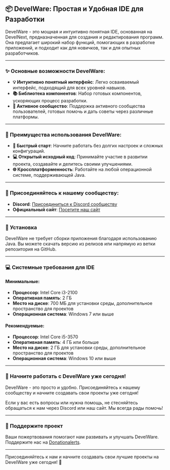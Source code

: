 ## 📦 DevelWare: Простая и Удобная IDE для Разработки 

DevelWare - это мощная и интуитивно понятная IDE, основанная на DevelNext, предназначенная для создания и редактирования программ. Она предлагает широкий набор функций, помогающих в разработке приложений, и подходит как для новичков, так и для опытных разработчиков.

---

### ✨ Основные возможности DevelWare:
- **💡 Интуитивно понятный интерфейс**: Легко осваиваемый интерфейс, подходящий для всех уровней навыков.
- **📚 Библиотека компонентов**: Набор готовых компонентов, ускоряющих процесс разработки.
- **👥 Активное сообщество**: Поддержка активного сообщества пользователей, готовых помочь и дать советы через различные платформы.

---

### 🌟 Преимущества использования DevelWare:
- **🚀 Быстрый старт**: Начните работать без долгих настроек и сложных конфигураций.
- **💻 Открытый исходный код**: Принимайте участие в развитии проекта, создавайте и делитесь своими улучшениями.
- **🌐 Кроссплатформенность**: Работайте на любой операционной системе, поддерживающей Java.

---

### 🤝 Присоединяйтесь к нашему сообществу:
- **Discord**: [Присоединиться к Discord сообществу](https://discord.gg/2ECUpEfTrd)
- **Официальный сайт**: [Посетите наш сайт](https://sites.x10.mx/index.html)

---

### 🔧 Установка

DevelWare не требует сборки приложения благодаря использованию Java. Вы можете скачать версию из релизов или напрямую из ветки репозитория на GitHub.

---

### 💻 Системные требования для IDE

#### Минимальные:
- **Процессор**: Intel Core i3-2100
- **Оперативная память**: 2 ГБ
- **Место на диске**: 700 МБ для установки среды, дополнительное пространство для проектов
- **Операционная система**: Windows 7 или выше

#### Рекомендуемые:
- **Процессор**: Intel Core i5-3570
- **Оперативная память**: 4 ГБ или больше
- **Место на диске**: 2 ГБ для установки среды, дополнительное пространство для проектов
- **Операционная система**: Windows 10 или выше

---

### 🎉 Начните работать с DevelWare уже сегодня!

DevelWare - это просто и удобно. Присоединяйтесь к нашему сообществу и начните создавать свои проекты уже сегодня!

Если у вас есть вопросы или нужна помощь, не стесняйтесь обращаться к нам через Discord или наш сайт. Мы всегда рады помочь!

---

### 💖 Поддержите проект

Ваши пожертвования помогают нам развивать и улучшать DevelWare. Поддержите нас на [Donationalerts](https://www.donationalerts.com/r/meigostudios).

---

Присоединяйтесь к нам и начните создавать свои лучшие проекты на DevelWare уже сегодня! 🚀

